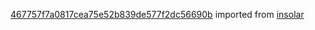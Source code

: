 [467757f7a0817cea75e52b839de577f2dc56690b](https://github.com/insolar/insolar/commit/467757f7a0817cea75e52b839de577f2dc56690b) imported from [insolar](https://github.com/insolar/insolar)
